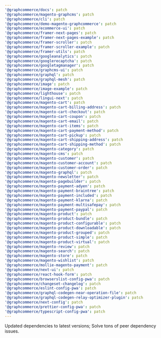 ```yaml
---
'@graphcommerce/docs': patch
'@graphcommerce/magento-graphcms': patch
'@graphcommerce/cli': patch
'@graphcommerce/demo-magento-graphcommerce': patch
'@graphcommerce/ecommerce-ui': patch
'@graphcommerce/framer-next-pages': patch
'@graphcommerce/framer-next-pages-example': patch
'@graphcommerce/framer-scroller': patch
'@graphcommerce/framer-scroller-example': patch
'@graphcommerce/framer-utils': patch
'@graphcommerce/googleanalytics': patch
'@graphcommerce/googlerecaptcha': patch
'@graphcommerce/googletagmanager': patch
'@graphcommerce/graphcms-ui': patch
'@graphcommerce/graphql': patch
'@graphcommerce/graphql-mesh': patch
'@graphcommerce/image': patch
'@graphcommerce/image-example': patch
'@graphcommerce/lighthouse': patch
'@graphcommerce/lingui-next': patch
'@graphcommerce/magento-cart': patch
'@graphcommerce/magento-cart-billing-address': patch
'@graphcommerce/magento-cart-checkout': patch
'@graphcommerce/magento-cart-coupon': patch
'@graphcommerce/magento-cart-email': patch
'@graphcommerce/magento-cart-items': patch
'@graphcommerce/magento-cart-payment-method': patch
'@graphcommerce/magento-cart-pickup': patch
'@graphcommerce/magento-cart-shipping-address': patch
'@graphcommerce/magento-cart-shipping-method': patch
'@graphcommerce/magento-category': patch
'@graphcommerce/magento-cms': patch
'@graphcommerce/magento-customer': patch
'@graphcommerce/magento-customer-account': patch
'@graphcommerce/magento-customer-order': patch
'@graphcommerce/magento-graphql': patch
'@graphcommerce/magento-newsletter': patch
'@graphcommerce/magento-pagebuilder': patch
'@graphcommerce/magento-payment-adyen': patch
'@graphcommerce/magento-payment-braintree': patch
'@graphcommerce/magento-payment-included': patch
'@graphcommerce/magento-payment-klarna': patch
'@graphcommerce/magento-payment-multisafepay': patch
'@graphcommerce/magento-payment-paypal': patch
'@graphcommerce/magento-product': patch
'@graphcommerce/magento-product-bundle': patch
'@graphcommerce/magento-product-configurable': patch
'@graphcommerce/magento-product-downloadable': patch
'@graphcommerce/magento-product-grouped': patch
'@graphcommerce/magento-product-simple': patch
'@graphcommerce/magento-product-virtual': patch
'@graphcommerce/magento-review': patch
'@graphcommerce/magento-search': patch
'@graphcommerce/magento-store': patch
'@graphcommerce/magento-wishlist': patch
'@graphcommerce/mollie-magento-payment': patch
'@graphcommerce/next-ui': patch
'@graphcommerce/react-hook-form': patch
'@graphcommerce/browserslist-config-pwa': patch
'@graphcommerce/changeset-changelog': patch
'@graphcommerce/eslint-config-pwa': patch
'@graphcommerce/graphql-codegen-near-operation-file': patch
'@graphcommerce/graphql-codegen-relay-optimizer-plugin': patch
'@graphcommerce/next-config': patch
'@graphcommerce/prettier-config-pwa': patch
'@graphcommerce/typescript-config-pwa': patch
---
```


Updated dependencies to latest versions; Solve tons of peer dependency issues.
